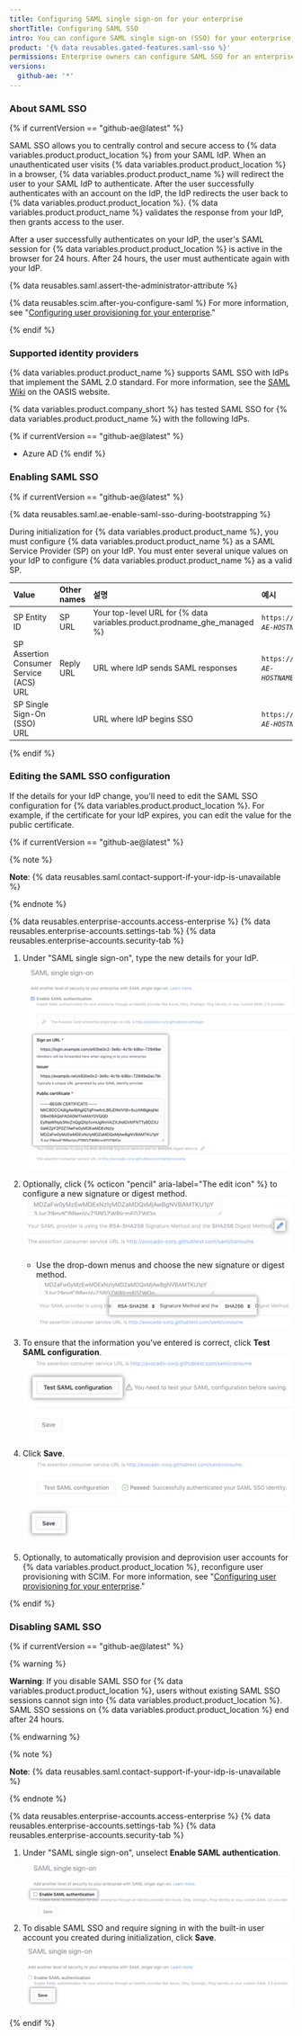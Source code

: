 ```yaml
---
title: Configuring SAML single sign-on for your enterprise
shortTitle: Configuring SAML SSO
intro: You can configure SAML single sign-on (SSO) for your enterprise, which allows you to centrally control authentication for {% data variables.product.product_location %} using your identity provider (IdP).
product: '{% data reusables.gated-features.saml-sso %}'
permissions: Enterprise owners can configure SAML SSO for an enterprise on {% data variables.product.product_name %}.
versions:
  github-ae: '*'
---
```


### About SAML SSO

{% if currentVersion == "github-ae@latest" %}

SAML SSO allows you to centrally control and secure access to {% data variables.product.product_location %} from your SAML IdP. When an unauthenticated user visits {% data variables.product.product_location %} in a browser, {% data variables.product.product_name %} will redirect the user to your SAML IdP to authenticate. After the user successfully authenticates with an account on the IdP, the IdP redirects the user back to {% data variables.product.product_location %}. {% data variables.product.product_name %} validates the response from your IdP, then grants access to the user.

After a user successfully authenticates on your IdP, the user's SAML session for {% data variables.product.product_location %} is active in the browser for 24 hours. After 24 hours, the user must authenticate again with your IdP.

{% data reusables.saml.assert-the-administrator-attribute %}

{% data reusables.scim.after-you-configure-saml %} For more information, see "[Configuring user provisioning for your enterprise](/admin/authentication/configuring-user-provisioning-for-your-enterprise)."

{% endif %}

### Supported identity providers

{% data variables.product.product_name %} supports SAML SSO with IdPs that implement the SAML 2.0 standard. For more information, see the [SAML Wiki](https://wiki.oasis-open.org/security) on the OASIS website.

{% data variables.product.company_short %} has tested SAML SSO for {% data variables.product.product_name %} with the following IdPs.

{% if currentVersion == "github-ae@latest" %}
- Azure AD
{% endif %}

### Enabling SAML SSO

{% if currentVersion == "github-ae@latest" %}

{% data reusables.saml.ae-enable-saml-sso-during-bootstrapping %}

During initialization for {% data variables.product.product_name %}, you must configure {% data variables.product.product_name %} as a SAML Service Provider (SP) on your IdP. You must enter several unique values on your IdP to configure {% data variables.product.product_name %} as a valid SP.

| Value                                   | Other names | 설명                                                                         | 예시                        |
|:--------------------------------------- |:----------- |:-------------------------------------------------------------------------- |:------------------------- |
| SP Entity ID                            | SP URL      | Your top-level URL for {% data variables.product.prodname_ghe_managed %} | <code>https://<em>YOUR-GITHUB-AE-HOSTNAME</em></code> |
| SP Assertion Consumer Service (ACS) URL | Reply URL   | URL where IdP sends SAML responses                                         | <code>https://<em>YOUR-GITHUB-AE-HOSTNAME</em>/saml/consume</code> |
| SP Single Sign-On (SSO) URL             |             | URL where IdP begins SSO                                                   | <code>https://<em>YOUR-GITHUB-AE-HOSTNAME</em>/sso</code> |

{% endif %}

### Editing the SAML SSO configuration

If the details for your IdP change, you'll need to edit the SAML SSO configuration for {% data variables.product.product_location %}. For example, if the certificate for your IdP expires, you can edit the value for the public certificate.

{% if currentVersion == "github-ae@latest" %}

{% note %}

**Note**: {% data reusables.saml.contact-support-if-your-idp-is-unavailable %}

{% endnote %}

{% data reusables.enterprise-accounts.access-enterprise %}
{% data reusables.enterprise-accounts.settings-tab %}
{% data reusables.enterprise-accounts.security-tab %}
1. Under "SAML single sign-on", type the new details for your IdP. ![Text entry fields with IdP details for SAML SSO configuration for an enterprise](/assets/images/help/saml/ae-edit-idp-details.png)
1. Optionally, click {% octicon "pencil" aria-label="The edit icon" %} to configure a new signature or digest method. ![Edit icon for changing signature and digest method](/assets/images/help/saml/ae-edit-idp-details-edit-signature-and-digest.png)

    - Use the drop-down menus and choose the new signature or digest method. ![Drop-down menus for choosing a new signature or digest method](/assets/images/help/saml/ae-edit-idp-details-edit-signature-and-digest-drop-down-menus.png)
1. To ensure that the information you've entered is correct, click **Test SAML configuration**. !["Test SAML configuration" button](/assets/images/help/saml/ae-edit-idp-details-test-saml-configuration.png)
1. Click **Save**. !["Save" button for SAML SSO configuration](/assets/images/help/saml/ae-edit-idp-details-save.png)
1. Optionally, to automatically provision and deprovision user accounts for {% data variables.product.product_location %}, reconfigure user provisioning with SCIM. For more information, see "[Configuring user provisioning for your enterprise](/admin/authentication/configuring-user-provisioning-for-your-enterprise)."

{% endif %}

### Disabling SAML SSO

{% if currentVersion == "github-ae@latest" %}

{% warning %}

**Warning**: If you disable SAML SSO for {% data variables.product.product_location %}, users without existing SAML SSO sessions cannot sign into {% data variables.product.product_location %}. SAML SSO sessions on {% data variables.product.product_location %} end after 24 hours.

{% endwarning %}

{% note %}

**Note**: {% data reusables.saml.contact-support-if-your-idp-is-unavailable %}

{% endnote %}

{% data reusables.enterprise-accounts.access-enterprise %}
{% data reusables.enterprise-accounts.settings-tab %}
{% data reusables.enterprise-accounts.security-tab %}
1. Under "SAML single sign-on", unselect **Enable SAML authentication**. ![Checkbox for "Enable SAML authentication"](/assets/images/help/saml/ae-saml-disabled.png)
1. To disable SAML SSO and require signing in with the built-in user account you created during initialization, click **Save**. !["Save" button for SAML SSO configuration](/assets/images/help/saml/ae-saml-disabled-save.png)

{% endif %}
